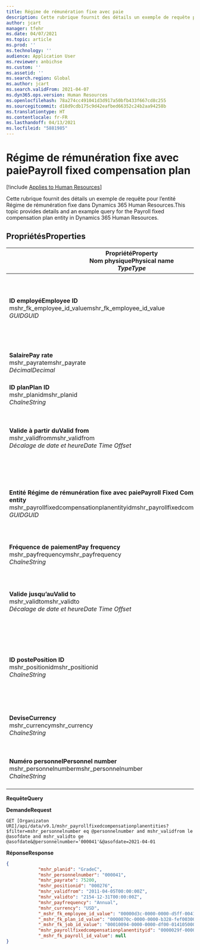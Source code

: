 ```yaml
---
title: Régime de rémunération fixe avec paie
description: Cette rubrique fournit des détails un exemple de requête pour l’entité Régime de rémunération fixe dans Dynamics 365 Human Resources.
author: jcart
manager: tfehr
ms.date: 04/07/2021
ms.topic: article
ms.prod: ''
ms.technology: ''
audience: Application User
ms.reviewer: anbichse
ms.custom: ''
ms.assetid: ''
ms.search.region: Global
ms.author: jcart
ms.search.validFrom: 2021-04-07
ms.dyn365.ops.version: Human Resources
ms.openlocfilehash: 78a274cc491041d3d917a50bfb433f667cd8c255
ms.sourcegitcommit: d18d9cdb175c9d42eafbed66352c24b2aa94258b
ms.translationtype: HT
ms.contentlocale: fr-FR
ms.lasthandoff: 04/13/2021
ms.locfileid: "5881985"
---
```

# <a name="payroll-fixed-compensation-plan"></a><span data-ttu-id="c3940-103">Régime de rémunération fixe avec paie</span><span class="sxs-lookup"><span data-stu-id="c3940-103">Payroll fixed compensation plan</span></span>

[!include [Applies to Human Resources](../includes/applies-to-hr.md)]

<span data-ttu-id="c3940-104">Cette rubrique fournit des détails un exemple de requête pour l’entité Régime de rémunération fixe dans Dynamics 365 Human Resources.</span><span class="sxs-lookup"><span data-stu-id="c3940-104">This topic provides details and an example query for the Payroll fixed compensation plan entity in Dynamics 365 Human Resources.</span></span>

## <a name="properties"></a><span data-ttu-id="c3940-105">Propriétés</span><span class="sxs-lookup"><span data-stu-id="c3940-105">Properties</span></span>

| <span data-ttu-id="c3940-106">Propriété</span><span class="sxs-lookup"><span data-stu-id="c3940-106">Property</span></span><br><span data-ttu-id="c3940-107">**Nom physique**</span><span class="sxs-lookup"><span data-stu-id="c3940-107">**Physical name**</span></span><br><span data-ttu-id="c3940-108">**_Type_**</span><span class="sxs-lookup"><span data-stu-id="c3940-108">**_Type_**</span></span> | <span data-ttu-id="c3940-109">Cas d’emploi</span><span class="sxs-lookup"><span data-stu-id="c3940-109">Use</span></span> | <span data-ttu-id="c3940-110">Description</span><span class="sxs-lookup"><span data-stu-id="c3940-110">Description</span></span> |
| --- | --- | --- |
| <span data-ttu-id="c3940-111">**ID employé**</span><span class="sxs-lookup"><span data-stu-id="c3940-111">**Employee ID**</span></span><br><span data-ttu-id="c3940-112">mshr_fk_employee_id_value</span><span class="sxs-lookup"><span data-stu-id="c3940-112">mshr_fk_employee_id_value</span></span><br><span data-ttu-id="c3940-113">*GUID*</span><span class="sxs-lookup"><span data-stu-id="c3940-113">*GUID*</span></span> | <span data-ttu-id="c3940-114">Lecture seule</span><span class="sxs-lookup"><span data-stu-id="c3940-114">Read-only</span></span><br><span data-ttu-id="c3940-115">Requis</span><span class="sxs-lookup"><span data-stu-id="c3940-115">Required</span></span><br><span data-ttu-id="c3940-116">Clé étrangère : Foreign key:mshr_Employee_id de mshr_payrollemployeeentity entity</span><span class="sxs-lookup"><span data-stu-id="c3940-116">Foreign key:mshr_Employee_id of mshr_payrollemployeeentity entity</span></span>  | <span data-ttu-id="c3940-117">ID employé</span><span class="sxs-lookup"><span data-stu-id="c3940-117">Employee ID</span></span> |
| <span data-ttu-id="c3940-118">**Salaire**</span><span class="sxs-lookup"><span data-stu-id="c3940-118">**Pay rate**</span></span><br><span data-ttu-id="c3940-119">mshr_payrate</span><span class="sxs-lookup"><span data-stu-id="c3940-119">mshr_payrate</span></span><br><span data-ttu-id="c3940-120">*Décimal*</span><span class="sxs-lookup"><span data-stu-id="c3940-120">*Decimal*</span></span> | <span data-ttu-id="c3940-121">Lecture seule</span><span class="sxs-lookup"><span data-stu-id="c3940-121">Read-only</span></span><br><span data-ttu-id="c3940-122">Requis</span><span class="sxs-lookup"><span data-stu-id="c3940-122">Required</span></span> | <span data-ttu-id="c3940-123">Taux de rémunération défini dans le régime de rémunération fixe.</span><span class="sxs-lookup"><span data-stu-id="c3940-123">Pay rate defined in fixed compensation plan.</span></span> |
| <span data-ttu-id="c3940-124">**ID plan**</span><span class="sxs-lookup"><span data-stu-id="c3940-124">**Plan ID**</span></span><br><span data-ttu-id="c3940-125">mshr_planid</span><span class="sxs-lookup"><span data-stu-id="c3940-125">mshr_planid</span></span><br><span data-ttu-id="c3940-126">*Chaîne*</span><span class="sxs-lookup"><span data-stu-id="c3940-126">*String*</span></span> | <span data-ttu-id="c3940-127">Lecture seule</span><span class="sxs-lookup"><span data-stu-id="c3940-127">Read-only</span></span><br><span data-ttu-id="c3940-128">Requis</span><span class="sxs-lookup"><span data-stu-id="c3940-128">Required</span></span> |<span data-ttu-id="c3940-129">Spécifie le régime de rémunération.</span><span class="sxs-lookup"><span data-stu-id="c3940-129">Specifies the compensation plan.</span></span>  |
| <span data-ttu-id="c3940-130">**Valide à partir du**</span><span class="sxs-lookup"><span data-stu-id="c3940-130">**Valid from**</span></span><br><span data-ttu-id="c3940-131">mshr_validfrom</span><span class="sxs-lookup"><span data-stu-id="c3940-131">mshr_validfrom</span></span><br><span data-ttu-id="c3940-132">*Décalage de date et heure*</span><span class="sxs-lookup"><span data-stu-id="c3940-132">*Date Time Offset*</span></span> |  <span data-ttu-id="c3940-133">Lecture seule</span><span class="sxs-lookup"><span data-stu-id="c3940-133">Read-only</span></span><br><span data-ttu-id="c3940-134">Requis</span><span class="sxs-lookup"><span data-stu-id="c3940-134">Required</span></span> |<span data-ttu-id="c3940-135">Date à partir de laquelle les informations relatives à la rémunération fixe sont valides.</span><span class="sxs-lookup"><span data-stu-id="c3940-135">Date the employee fixed compensation is valid from.</span></span>  |
| <span data-ttu-id="c3940-136">**Entité Régime de rémunération fixe avec paie**</span><span class="sxs-lookup"><span data-stu-id="c3940-136">**Payroll Fixed Compensation Plan entity**</span></span><br><span data-ttu-id="c3940-137">mshr_payrollfixedcompensationplanentityid</span><span class="sxs-lookup"><span data-stu-id="c3940-137">mshr_payrollfixedcompensationplanentityid</span></span><br><span data-ttu-id="c3940-138">*GUID*</span><span class="sxs-lookup"><span data-stu-id="c3940-138">*GUID*</span></span> | <span data-ttu-id="c3940-139">Requis</span><span class="sxs-lookup"><span data-stu-id="c3940-139">Required</span></span><br><span data-ttu-id="c3940-140">Généré par le système</span><span class="sxs-lookup"><span data-stu-id="c3940-140">Sytem generated</span></span> | <span data-ttu-id="c3940-141">Valeur GUID générée par le système pour identifier le rémunération fixe de manière unique.</span><span class="sxs-lookup"><span data-stu-id="c3940-141">A system-generated GUID value to uniquely identify the compensation plan.</span></span> |
| <span data-ttu-id="c3940-142">**Fréquence de paiement**</span><span class="sxs-lookup"><span data-stu-id="c3940-142">**Pay frequency**</span></span><br><span data-ttu-id="c3940-143">mshr_payfrequency</span><span class="sxs-lookup"><span data-stu-id="c3940-143">mshr_payfrequency</span></span><br><span data-ttu-id="c3940-144">*Chaîne*</span><span class="sxs-lookup"><span data-stu-id="c3940-144">*String*</span></span> | <span data-ttu-id="c3940-145">Lecture seule</span><span class="sxs-lookup"><span data-stu-id="c3940-145">Read-only</span></span><br><span data-ttu-id="c3940-146">Requis</span><span class="sxs-lookup"><span data-stu-id="c3940-146">Required</span></span> |<span data-ttu-id="c3940-147">La fréquence à laquelle l'employé sera payé.</span><span class="sxs-lookup"><span data-stu-id="c3940-147">The frequency the employee will be paid.</span></span>  |
| <span data-ttu-id="c3940-148">**Valide jusqu’au**</span><span class="sxs-lookup"><span data-stu-id="c3940-148">**Valid to**</span></span><br><span data-ttu-id="c3940-149">mshr_validto</span><span class="sxs-lookup"><span data-stu-id="c3940-149">mshr_validto</span></span><br><span data-ttu-id="c3940-150">*Décalage de date et heure*</span><span class="sxs-lookup"><span data-stu-id="c3940-150">*Date Time Offset*</span></span> | <span data-ttu-id="c3940-151">Lecture seule</span><span class="sxs-lookup"><span data-stu-id="c3940-151">Read-only</span></span> <br><span data-ttu-id="c3940-152">Requis</span><span class="sxs-lookup"><span data-stu-id="c3940-152">Required</span></span> | <span data-ttu-id="c3940-153">Date jusqu'à laquelle les informations relatives à la rémunération fixe sont valides.</span><span class="sxs-lookup"><span data-stu-id="c3940-153">Date the employee fixed compensation is valid to.</span></span> |
| <span data-ttu-id="c3940-154">**ID poste**</span><span class="sxs-lookup"><span data-stu-id="c3940-154">**Position ID**</span></span><br><span data-ttu-id="c3940-155">mshr_positionid</span><span class="sxs-lookup"><span data-stu-id="c3940-155">mshr_positionid</span></span><br><span data-ttu-id="c3940-156">*Chaîne*</span><span class="sxs-lookup"><span data-stu-id="c3940-156">*String*</span></span> | <span data-ttu-id="c3940-157">Lecture seule</span><span class="sxs-lookup"><span data-stu-id="c3940-157">Read-only</span></span> <br><span data-ttu-id="c3940-158">Requis</span><span class="sxs-lookup"><span data-stu-id="c3940-158">Required</span></span> | <span data-ttu-id="c3940-159">ID de poste associé à l'employé et à l'inscription au régime de rémunération fixe.</span><span class="sxs-lookup"><span data-stu-id="c3940-159">Postion ID associated with the employee and fixed compensation plan enrollment.</span></span> |
| <span data-ttu-id="c3940-160">**Devise**</span><span class="sxs-lookup"><span data-stu-id="c3940-160">**Currency**</span></span><br><span data-ttu-id="c3940-161">mshr_currency</span><span class="sxs-lookup"><span data-stu-id="c3940-161">mshr_currency</span></span><br><span data-ttu-id="c3940-162">*Chaîne*</span><span class="sxs-lookup"><span data-stu-id="c3940-162">*String*</span></span> | <span data-ttu-id="c3940-163">Lecture seule</span><span class="sxs-lookup"><span data-stu-id="c3940-163">Read-only</span></span> <br><span data-ttu-id="c3940-164">Requis</span><span class="sxs-lookup"><span data-stu-id="c3940-164">Required</span></span> |<span data-ttu-id="c3940-165">La devise définie pour le régime de rémunération fixe</span><span class="sxs-lookup"><span data-stu-id="c3940-165">The currency defined for the fixed compensation plan</span></span>   |
| <span data-ttu-id="c3940-166">**Numéro personnel**</span><span class="sxs-lookup"><span data-stu-id="c3940-166">**Personnel number**</span></span><br><span data-ttu-id="c3940-167">mshr_personnelnumber</span><span class="sxs-lookup"><span data-stu-id="c3940-167">mshr_personnelnumber</span></span><br><span data-ttu-id="c3940-168">*Chaîne*</span><span class="sxs-lookup"><span data-stu-id="c3940-168">*String*</span></span> | <span data-ttu-id="c3940-169">Lecture seule</span><span class="sxs-lookup"><span data-stu-id="c3940-169">Read-only</span></span><br><span data-ttu-id="c3940-170">Requis</span><span class="sxs-lookup"><span data-stu-id="c3940-170">Required</span></span> |<span data-ttu-id="c3940-171">Numéro personnel unique du collaborateur.</span><span class="sxs-lookup"><span data-stu-id="c3940-171">The employee's unique personnel number.</span></span>  |

<span data-ttu-id="c3940-172">**Requête**</span><span class="sxs-lookup"><span data-stu-id="c3940-172">**Query**</span></span>

<span data-ttu-id="c3940-173">**Demande**</span><span class="sxs-lookup"><span data-stu-id="c3940-173">**Request**</span></span>

```http
GET [Organizaton URI]/api/data/v9.1/mshr_payrollfixedcompensationplanentities?$filter=mshr_personnelnumber eq @personnelnumber and mshr_validfrom le @asofdate and mshr_validto ge @asofdate&@personnelnumber='000041'&@asofdate=2021-04-01
```

<span data-ttu-id="c3940-174">**Réponse**</span><span class="sxs-lookup"><span data-stu-id="c3940-174">**Response**</span></span>

```json
{
            "mshr_planid": "GradeC",
            "mshr_personnelnumber": "000041",
            "mshr_payrate": 75200,
            "mshr_positionid": "000276",
            "mshr_validfrom": "2011-04-05T00:00:00Z",
            "mshr_validto": "2154-12-31T00:00:00Z",
            "mshr_payfrequency": "Annual",
            "mshr_currency": "USD",
            "_mshr_fk_employee_id_value": "00000d3c-0000-0000-d5ff-004105000000",
            "_mshr_fk_plan_id_value": "0000070c-0000-0000-b328-fef003000000",
            "_mshr_fk_job_id_value": "00010094-0000-0000-df00-014105000000",
            "mshr_payrollfixedcompensationplanentityid": "0000029f-0000-0000-d5ff-004105000000",
            "_mshr_fk_payroll_id_value": null
}
```
